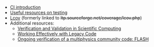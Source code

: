 <!-- testing-a -->
  * [CI introduction](https://docs.gitlab.com/ee/ci/introduction/)
  * [Useful resources on testing](https://bssw.io/items?topic=testing)
  * [Lcov](https://github.com/linux-test-project/lcov) (formerly linked to ~~ltp.sourceforge.net/coverage/lcov.php~~)
  * Additional resources:
    * [Verification and Validation in Scientific Computing](https://doi.org/10.1017/CBO9780511760396)
    * [Working Effectively with Legacy Code](https://isbndb.com/book/9780131177055)
    * [Ongoing verification of a multiphysics community code: FLASH](https://doi.org/10.1002/spe.2220)
